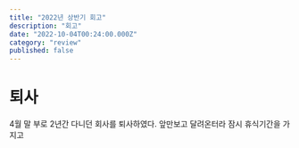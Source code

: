 ```yaml
---
title: "2022년 상반기 회고"
description: "회고"
date: "2022-10-04T00:24:00.000Z"
category: "review"
published: false
---
```


# 퇴사

4월 말 부로 2년간 다니던 회사를 퇴사하였다. 앞만보고 달려온터라 잠시 휴식기간을 가지고 



